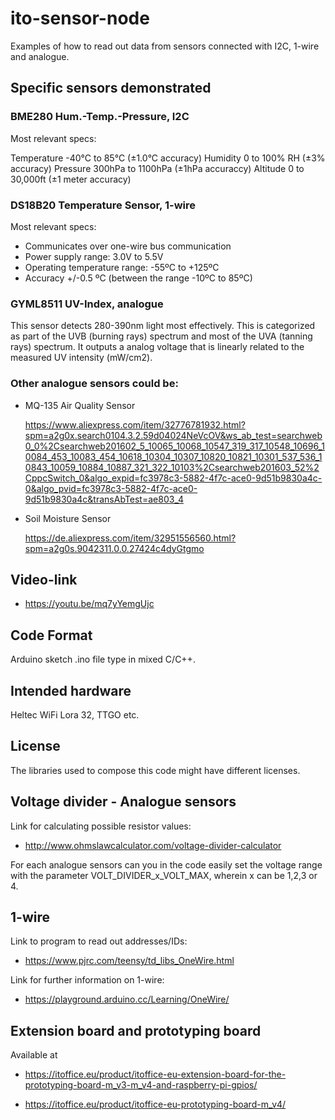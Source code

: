 # ito-sensor-node
Examples of how to read out data from sensors connected with I2C, 1-wire and analogue.

## Specific sensors demonstrated

### BME280 Hum.-Temp.-Pressure, I2C

Most relevant specs:

Temperature	-40°C to 85°C (±1.0°C accuracy)
Humidity	0 to 100% RH (±3% accuracy)
Pressure	300hPa to 1100hPa (±1hPa accuraccy)
Altitude	0 to 30,000ft (±1 meter accuracy)

### DS18B20 Temperature Sensor, 1-wire

Most relevant specs:

* Communicates over one-wire bus communication
* Power supply range: 3.0V to 5.5V
* Operating temperature range: -55ºC to +125ºC
* Accuracy +/-0.5 ºC (between the range -10ºC to 85ºC)

### GYML8511 UV-Index, analogue

This sensor detects 280-390nm light most effectively. This is categorized as part of the UVB (burning rays) spectrum and most of the UVA (tanning rays) spectrum. It outputs a analog voltage that is linearly related to the measured UV intensity (mW/cm2).

### Other analogue sensors could be:
* MQ-135 Air Quality Sensor

  https://www.aliexpress.com/item/32776781932.html?spm=a2g0x.search0104.3.2.59d04024NeVcOV&ws_ab_test=searchweb0_0%2Csearchweb201602_5_10065_10068_10547_319_317_10548_10696_10084_453_10083_454_10618_10304_10307_10820_10821_10301_537_536_10843_10059_10884_10887_321_322_10103%2Csearchweb201603_52%2CppcSwitch_0&algo_expid=fc3978c3-5882-4f7c-ace0-9d51b9830a4c-0&algo_pvid=fc3978c3-5882-4f7c-ace0-9d51b9830a4c&transAbTest=ae803_4

* Soil Moisture Sensor

  https://de.aliexpress.com/item/32951556560.html?spm=a2g0s.9042311.0.0.27424c4dyGtgmo

## Video-link
* https://youtu.be/mq7yYemgUjc

## Code Format
Arduino sketch .ino file type in mixed C/C++.

## Intended hardware
Heltec WiFi Lora 32, TTGO etc.

## License
The libraries used to compose this code might have different licenses.

## Voltage divider - Analogue sensors
Link for calculating possible resistor values: 
* http://www.ohmslawcalculator.com/voltage-divider-calculator

For each analogue sensors can you in the code easily set the voltage range with the parameter VOLT_DIVIDER_x_VOLT_MAX, wherein x can be 1,2,3 or 4.

## 1-wire
Link to program to read out addresses/IDs:
 * https://www.pjrc.com/teensy/td_libs_OneWire.html

Link for further information on 1-wire:
 * https://playground.arduino.cc/Learning/OneWire/
 
## Extension board and prototyping board
Available at
* https://itoffice.eu/product/itoffice-eu-extension-board-for-the-prototyping-board-m_v3-m_v4-and-raspberry-pi-gpios/

* https://itoffice.eu/product/itoffice-eu-prototyping-board-m_v4/
